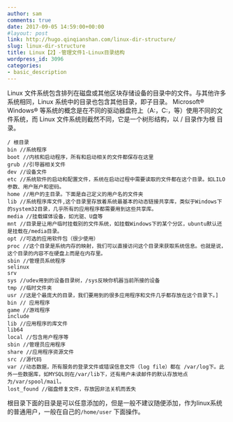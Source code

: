 ```yaml
---
author: sam
comments: true
date: 2017-09-05 14:59:00+00:00
#layout: post
link: http://hugo.qinqianshan.com/linux-dir-structure/
slug: linux-dir-structure
title: Linux【2】-管理文件1-Linux目录结构
wordpress_id: 3096
categories:
- basic_description
---
```


Linux 文件系统包含排列在磁盘或其他区块存储设备的目录中的文件。与其他许多系统相同，Linux 系统中的目录也包含其他目录，即子目录。 Microsoft® Windows® 等系统的概念是在不同的驱动器盘符上（A:，C:，等）使用不同的文件系统，而 Linux 文件系统则截然不同，它是一个树形结构，以 / 目录作为根 目录。


    / 根目录
    bin //系统程序
    boot //内核和启动程序，所有和启动相关的文件都保存在这里
    grub //引导器相关文件
    dev //设备文件
    etc //系统软件的启动和配置文件，系统在启动过程中需要读取的文件都在这个目录。如LILO参数、用户账户和密码。
    home //用户的主目录。下面是自己定义的用户名的文件夹
    lib //系统程序库文件,这个目录里存放着系统最基本的动态链接共享库，类似于Windows下的system32目录，几乎所有的应用程序都需要用到这些共享库。
    media //挂载媒体设备，如光驱、U盘等
    mnt //目录是让用户临时挂载别的文件系统，如挂载Windows下的某个分区，ubuntu默认还是挂载在/media目录。
    opt //可选的应用软件包（很少使用）
    proc //这个目录是系统内存的映射，我们可以直接访问这个目录来获取系统信息。也就是说，这个目录的内容不在硬盘上而是在内存里。
    sbin //管理员系统程序
    selinux
    srv
    sys //udev用到的设备目录树，/sys反映你机器当前所接的设备
    tmp //临时文件夹
    usr //这是个最庞大的目录，我们要用到的很多应用程序和文件几乎都存放在这个目录下。]
    bin // 应用程序
    game //游戏程序
    include
    lib //应用程序的库文件
    lib64
    local //包含用户程序等
    sbin //管理员应用程序
    share //应用程序资源文件
    src //源代码
    var //动态数据，所有服务的登录文件或错误信息文件（log file）都在 /var/log下。此外一些数据库，如MYSQL则在/var/lib下，还有用户未读邮件的默认存放地点为/var/spool/mail。
    lost_found //磁盘修复文件，存放因非法关机而丢失

根目录下面的目录是可以任意添加的，但是一般不建议随便添加，作为linux系统的普通用户，一般在自己的``/home/user`` 下面操作。


